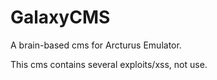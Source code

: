 # GalaxyCMS
 A brain-based cms for Arcturus Emulator.

This cms contains several exploits/xss, not use.
